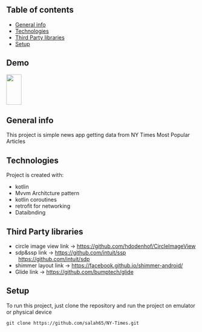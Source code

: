 ## Table of contents
* [General info](#general-info)
* [Technologies](#technologies)
* [Third Party libraries](#Third-Party-libraries)
* [Setup](#setup)
## Demo
<img src="https://github.com/salah65/NY-Times/blob/main/media/ezgif.com-gif-maker.gif?raw=true" width="40" height="80" />

## General info
This project is simple news app getting data from NY Times Most Popular Articles
	
## Technologies
Project is created with:
* kotlin
* Mvvm Architcture pattern
* kotlin coroutines
* retrofit for networking
* Dataibnding

## Third Party libraries
* circle image view 
	link -> https://github.com/hdodenhof/CircleImageView
* sdp&ssp
	link -> https://github.com/intuit/ssp<br/>&nbsp;&nbsp;https://github.com/intuit/sdp
* shimmer layout 
	link -> https://facebook.github.io/shimmer-android/
* Glide
	link -> https://github.com/bumptech/glide

	
## Setup

To run this project, just clone the repository and run the project on emulator or physical device

```
git clone https://github.com/salah65/NY-Times.git

```
